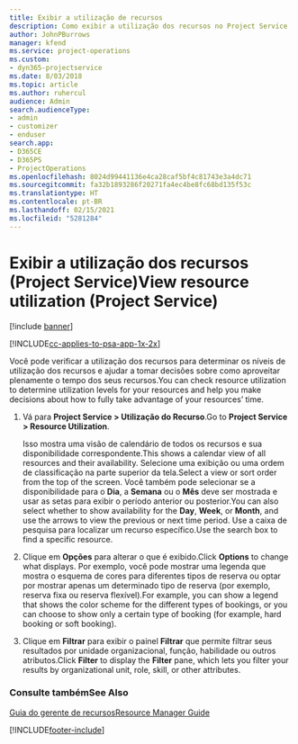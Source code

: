 ```yaml
---
title: Exibir a utilização de recursos
description: Como exibir a utilização dos recursos no Project Service
author: JohnPBurrows
manager: kfend
ms.service: project-operations
ms.custom:
- dyn365-projectservice
ms.date: 8/03/2018
ms.topic: article
ms.author: ruhercul
audience: Admin
search.audienceType:
- admin
- customizer
- enduser
search.app:
- D365CE
- D365PS
- ProjectOperations
ms.openlocfilehash: 8024d99441136e4ca28caf5bf4c81743e3a4dc71
ms.sourcegitcommit: fa32b1893286f20271fa4ec4be8fc68bd135f53c
ms.translationtype: HT
ms.contentlocale: pt-BR
ms.lasthandoff: 02/15/2021
ms.locfileid: "5281284"
---
```

# <a name="view-resource-utilization-project-service"></a><span data-ttu-id="dee63-103">Exibir a utilização dos recursos (Project Service)</span><span class="sxs-lookup"><span data-stu-id="dee63-103">View resource utilization (Project Service)</span></span>

[!include [banner](../includes/psa-now-project-operations.md)]

[!INCLUDE[cc-applies-to-psa-app-1x-2x](../includes/cc-applies-to-psa-app-1x-2x.md)]

<span data-ttu-id="dee63-104">Você pode verificar a utilização dos recursos para determinar os níveis de utilização dos recursos e ajudar a tomar decisões sobre como aproveitar plenamente o tempo dos seus recursos.</span><span class="sxs-lookup"><span data-stu-id="dee63-104">You can check resource utilization to determine utilization levels for your resources and help you make decisions about how to fully take advantage of your resources’ time.</span></span>  
  
1. <span data-ttu-id="dee63-105">Vá para **Project Service > Utilização do Recurso**.</span><span class="sxs-lookup"><span data-stu-id="dee63-105">Go to **Project Service > Resource Utilization**.</span></span> 

     <span data-ttu-id="dee63-106">Isso mostra uma visão de calendário de todos os recursos e sua disponibilidade correspondente.</span><span class="sxs-lookup"><span data-stu-id="dee63-106">This shows a calendar view of all resources and their availability.</span></span> <span data-ttu-id="dee63-107">Selecione uma exibição ou uma ordem de classificação na parte superior da tela.</span><span class="sxs-lookup"><span data-stu-id="dee63-107">Select a view or sort order from the top of the screen.</span></span> <span data-ttu-id="dee63-108">Você também pode selecionar se a disponibilidade para o **Dia**, a **Semana** ou o **Mês** deve ser mostrada e usar as setas para exibir o período anterior ou posterior.</span><span class="sxs-lookup"><span data-stu-id="dee63-108">You can also select whether to show availability for the **Day**, **Week**, or **Month**, and use the arrows to view the previous or next time period.</span></span> <span data-ttu-id="dee63-109">Use a caixa de pesquisa para localizar um recurso específico.</span><span class="sxs-lookup"><span data-stu-id="dee63-109">Use the search box to find a specific resource.</span></span>      
  
2. <span data-ttu-id="dee63-110">Clique em **Opções** para alterar o que é exibido.</span><span class="sxs-lookup"><span data-stu-id="dee63-110">Click **Options** to change what displays.</span></span> <span data-ttu-id="dee63-111">Por exemplo, você pode mostrar uma legenda que mostra o esquema de cores para diferentes tipos de reserva ou optar por mostrar apenas um determinado tipo de reserva (por exemplo, reserva fixa ou reserva flexível).</span><span class="sxs-lookup"><span data-stu-id="dee63-111">For example, you can show a legend that shows the color scheme for the different types of bookings, or you can choose to show only a certain type of booking (for example, hard booking or soft booking).</span></span>  

3. <span data-ttu-id="dee63-112">Clique em **Filtrar** para exibir o painel **Filtrar** que permite filtrar seus resultados por unidade organizacional, função, habilidade ou outros atributos.</span><span class="sxs-lookup"><span data-stu-id="dee63-112">Click **Filter** to display the **Filter** pane, which lets you filter your results by organizational unit, role, skill, or other attributes.</span></span>  
  
### <a name="see-also"></a><span data-ttu-id="dee63-113">Consulte também</span><span class="sxs-lookup"><span data-stu-id="dee63-113">See Also</span></span>  
 [<span data-ttu-id="dee63-114">Guia do gerente de recursos</span><span class="sxs-lookup"><span data-stu-id="dee63-114">Resource Manager Guide</span></span>](../psa/resource-manager-guide.md)


[!INCLUDE[footer-include](../includes/footer-banner.md)]